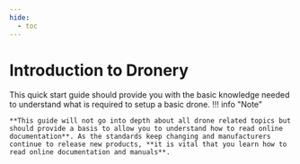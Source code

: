 ```yaml
---
hide:
  - toc
---
```


# Introduction to Dronery

This quick start guide should provide you with the basic knowledge needed to understand what is required to setup a basic drone. 
!!! info "Note"

    **This guide will not go into depth about all drone related topics but should provide a basis to allow you to understand how to read online documentation**. As the standards keep changing and manufacturers continue to release new products, **it is vital that you learn how to read online documentation and manuals**.
